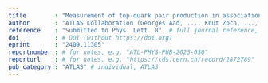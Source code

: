 ```yaml
---
title        : "Measurement of top-quark pair production in association with charm quarks in proton-proton collisions at √s = 13 TeV with the ATLAS detector"
author       : "ATLAS Collaboration (Georges Aad, ..., Knut Zoch, ..., and Lukasz Zwalinski)"
reference    : "Submitted to Phys. Lett. B"  # full journal reference, or "Submitted ot XX"
doi          : # DOI (without https://doi.org)
eprint       : "2409.11305"
reportnumber : # for notes, e.g. "ATL-PHYS-PUB-2023-030"
reporturl    : # for notes, e.g. "https://cds.cern.ch/record/2872789"
pub_category : "ATLAS" # individual, ATLAS
---
```

